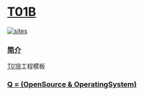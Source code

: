 # [T01B](https://github.com/OS-Q/T01B)

[![sites](http://182.61.61.133/link/resources/OSQ.png)](http://www.OS-Q.com)

### [简介](https://github.com/OS-Q/T01B/wiki)

[T01B](https://github.com/OS-Q/T01B)工程模板

### [Q = (OpenSource & OperatingSystem) ](http://www.OS-Q.com)
